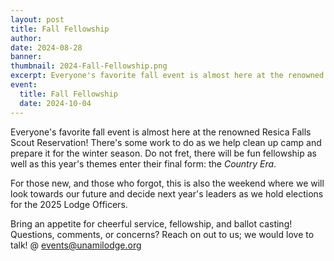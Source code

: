 ```yaml
---
layout: post
title: Fall Fellowship
author:
date: 2024-08-28
banner:
thumbnail: 2024-Fall-Fellowship.png
excerpt: Everyone's favorite fall event is almost here at the renowned Resica Falls Scout Reservation! There's some work to do as we...
event:
  title: Fall Fellowship
  date: 2024-10-04
---
```


Everyone's favorite fall event is almost here at the renowned Resica Falls Scout Reservation! There's some work to do as we help clean up camp and prepare it for the winter season. Do not fret, there will be fun fellowship as well as this year's themes enter their final form: the *Country Era*.

For those new, and those who forgot, this is also the weekend where we will look towards our future and decide next year's leaders as we hold elections for the 2025 Lodge Officers.

Bring an appetite for cheerful service, fellowship, and ballot casting! Questions, comments, or concerns? Reach on out to us; we would love to talk! @ events@unamilodge.org
